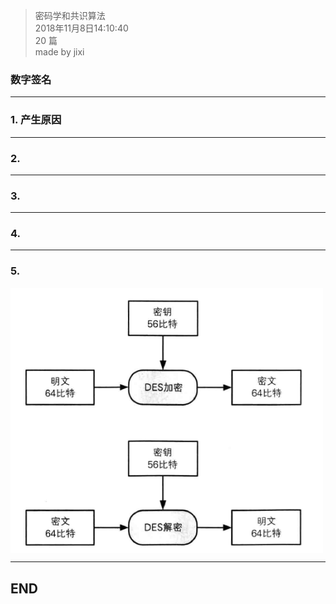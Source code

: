 > 密码学和共识算法  
> 2018年11月8日14:10:40       
> 20 篇  
>made by jixi

### 数字签名


----------


### 1. 产生原因


----------

### 2. 


----------

### 3. 


----------

### 4. 


----------

### 5. 


<img src="https://www.github.com/jixiyu/images3/raw/master/小书匠/1541557686265.png" width="500" hegiht="500" align="center" /> 

----------
## END


